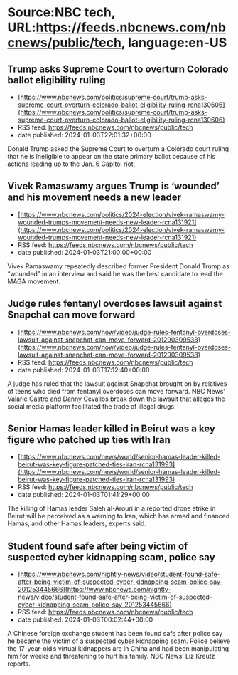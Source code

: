 # Source:NBC tech, URL:https://feeds.nbcnews.com/nbcnews/public/tech, language:en-US

## Trump asks Supreme Court to overturn Colorado ballot eligibility ruling
 - [https://www.nbcnews.com/politics/supreme-court/trump-asks-supreme-court-overturn-colorado-ballot-eligibility-ruling-rcna130606](https://www.nbcnews.com/politics/supreme-court/trump-asks-supreme-court-overturn-colorado-ballot-eligibility-ruling-rcna130606)
 - RSS feed: https://feeds.nbcnews.com/nbcnews/public/tech
 - date published: 2024-01-03T22:01:32+00:00

Donald Trump asked the Supreme Court to overturn a Colorado court ruling that he is ineligible to appear on the state primary ballot because of his actions leading up to the Jan. 6 Capitol riot.

## Vivek Ramaswamy argues Trump is ‘wounded’ and his movement needs a new leader
 - [https://www.nbcnews.com/politics/2024-election/vivek-ramaswamy-wounded-trumps-movement-needs-new-leader-rcna131921](https://www.nbcnews.com/politics/2024-election/vivek-ramaswamy-wounded-trumps-movement-needs-new-leader-rcna131921)
 - RSS feed: https://feeds.nbcnews.com/nbcnews/public/tech
 - date published: 2024-01-03T21:00:00+00:00

Vivek Ramaswamy repeatedly described former President Donald Trump as “wounded” in an interview and said he was the best candidate to lead the MAGA movement.

## Judge rules fentanyl overdoses lawsuit against Snapchat can move forward
 - [https://www.nbcnews.com/now/video/judge-rules-fentanyl-overdoses-lawsuit-against-snapchat-can-move-forward-201290309538](https://www.nbcnews.com/now/video/judge-rules-fentanyl-overdoses-lawsuit-against-snapchat-can-move-forward-201290309538)
 - RSS feed: https://feeds.nbcnews.com/nbcnews/public/tech
 - date published: 2024-01-03T17:12:40+00:00

A judge has ruled that the lawsuit against Snapchat brought on by relatives of teens who died from fentanyl overdoses can move forward. NBC News’ Valarie Castro and Danny Cevallos break down the lawsuit that alleges the social media platform facilitated the trade of illegal drugs.

## Senior Hamas leader killed in Beirut was a key figure who patched up ties with Iran
 - [https://www.nbcnews.com/news/world/senior-hamas-leader-killed-beirut-was-key-figure-patched-ties-iran-rcna131993](https://www.nbcnews.com/news/world/senior-hamas-leader-killed-beirut-was-key-figure-patched-ties-iran-rcna131993)
 - RSS feed: https://feeds.nbcnews.com/nbcnews/public/tech
 - date published: 2024-01-03T01:41:29+00:00

The killing of Hamas leader Saleh al-Arouri in a reported drone strike in Beirut will be perceived as a warning to Iran, which has armed and financed Hamas, and other Hamas leaders, experts said.

## Student found safe after being victim of suspected cyber kidnapping scam, police say
 - [https://www.nbcnews.com/nightly-news/video/student-found-safe-after-being-victim-of-suspected-cyber-kidnapping-scam-police-say-201253445666](https://www.nbcnews.com/nightly-news/video/student-found-safe-after-being-victim-of-suspected-cyber-kidnapping-scam-police-say-201253445666)
 - RSS feed: https://feeds.nbcnews.com/nbcnews/public/tech
 - date published: 2024-01-03T00:02:44+00:00

A Chinese foreign exchange student has been found safe after police say he became the victim of a suspected cyber kidnapping scam. Police believe the 17-year-old’s virtual kidnappers are in China and had been manipulating him for weeks and threatening to hurt his family. NBC News’ Liz Kreutz reports.

